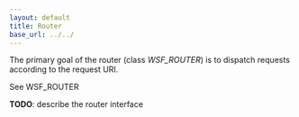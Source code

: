 ```yaml
---
layout: default
title: Router
base_url: ../../
---
```

The primary goal of the router (class _WSF_ROUTER_) is to dispatch requests according to the request URI.

See WSF_ROUTER

**TODO**: describe the router interface

